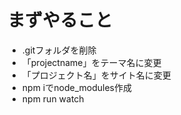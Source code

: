 # まずやること
- .gitフォルダを削除
- 「projectname」をテーマ名に変更
- 「プロジェクト名」をサイト名に変更
- npm iでnode_modules作成
- npm run watch

